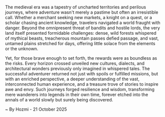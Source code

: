 
The medieval era was a tapestry of uncharted territories and perilous journeys, where adventure wasn't merely a pastime but often an irresistible call. Whether a merchant seeking new markets, a knight on a quest, or a scholar chasing ancient knowledge, travelers navigated a world fraught with danger. Beyond the omnipresent threat of bandits and hostile lords, the very land itself presented formidable challenges: dense, wild forests whispered of mythical beasts, treacherous mountain passes defied passage, and vast, untamed plains stretched for days, offering little solace from the elements or the unknown.

Yet, for those brave enough to set forth, the rewards were as boundless as the risks. Every horizon crossed unveiled new cultures, dialects, and architectural wonders previously only imagined in whispered tales. The successful adventurer returned not just with spoils or fulfilled missions, but with an enriched perspective, a deeper understanding of the vast, interconnected human experience, and a treasure trove of stories to inspire awe and envy. Such journeys forged resilience and wisdom, transforming mere wanderers into legends in their own time, forever etched into the annals of a world slowly but surely being discovered.

~ By Hozmi - 21 October 2025
